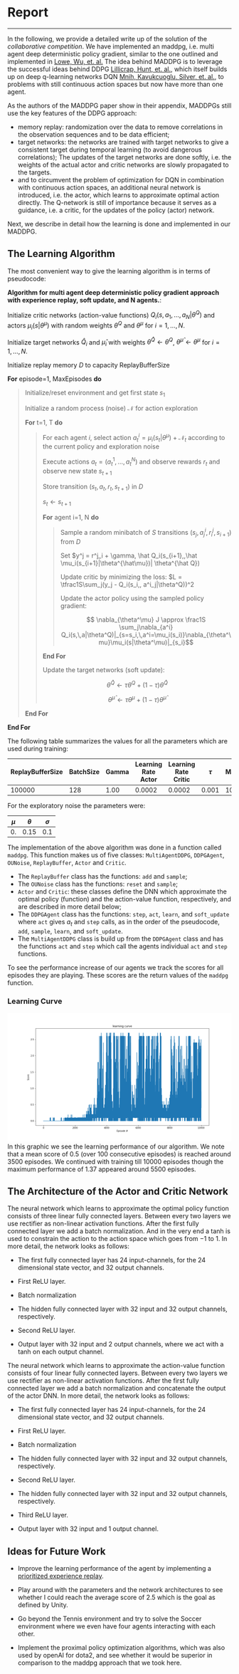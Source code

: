 # Report
-------------

In the following, we provide a detailed write up of the solution of the _collaborative competition_.
We have implemented an maddpg, i.e. multi agent deep deterministic policy gradient, similar to the one outlined and implemented in [Lowe, Wu, et. al.](https://arxiv.org/abs/1706.02275)
The idea behind MADDPG is to leverage the  successful ideas behind DDPG [Lillicrap, Hunt, et. al.](http://arxiv.org/abs/1509.02971), which itself builds up on deep q-learning networks DQN [Mnih, Kavukcuoglu, Silver, et. al.](http://www.nature.com/articles/nature14236), to problems with still continuous action spaces but now have more than one agent. 

As the authors of the MADDPG paper show in their appendix, MADDPGs still use the key features of the DDPG approach:
* memory replay: randomization over the data to remove correlations in the observation sequences and to be data efficient;
* target networks: the networks are trained with target networks to give a consistent target during temporal learning (to avoid dangerous correlations); The updates of the target networks are done softly, i.e. the weights of the actual actor and critic networks are slowly propagated to the targets.
* and to circumvent the problem of optimization for DQN in combination with continuous action spaces, an additional neural network is introduced, i.e. the actor, which learns to approximate optimal action directly. The Q-network is still of importance because it serves as a guidance, i.e. a critic, for the updates of the policy (actor) network.


Next, we describe in detail how the learning is done and implemented
in our MADDPG.


## The Learning Algorithm

The most convenient way to give the learning algorithm is in terms of pseudocode:

**Algorithm for multi agent deep deterministic policy gradient approach with experience replay, soft update, and N agents.**:

Initialize critic networks (action-value functions) $Q_i(s, a_1, \ldots, a_N|\theta^Q)$ and actors $\mu_i(s|\theta^\mu)$ with random weights $\theta^Q$ and $\theta^\mu$ for $i=1,\ldots, N$.

Initialize target networks $\hat Q_i$ and $\hat \mu_i$ with weights $\theta^{\hat Q} \leftarrow \theta^Q$, $\theta^{\hat \mu} \leftarrow \theta^\mu$ for $i=1,\ldots, N$.

Initialize replay memory $D$ to capacity ReplayBufferSize

**For** episode=1, MaxEpisodes **do**
>  Initialize/reset environment and get first state $s_1$
>
> Initialize a random process (noise) $\mathcal N$ for action exploration
>
> **For** t=1, T **do**
>> For each agent $i$, select action $a^i_t = \mu_i(s_t|\theta^\mu) + \mathcal N_t$ according to the current policy and exploration noise
>>
>> Execute actions $a_t = (a^1_t, \ldots, a^N_t)$ and observe rewards $r_t$ and observe new state $s_{t+1}$
>>
>> Store transition $(s_t,\, a_t,\, r_t,\, s_{t+1})$ in $D$
>> 
>> $s_t \leftarrow s_{t+1}$
>>
>> **For** agent i=1, N **do**
>>>
>>> Sample a random minibatch of $S$ transitions $(s_j,\,a^i_j,\,r^j_i,\,s_{i+1})$ from $D$
>>>
>>> Set $y^j = r^j_i + \gamma\, \hat Q_i(s_{i+1},\,\hat \mu_i(s_{i+1}|\theta^{\hat\mu})| \theta^{\hat Q})
>>>
>>> Update critic by minimizing the loss: $L = \tfrac1S\sum_j(y_j - Q_i(s_i,\, a^i_j|\theta^Q))^2
>>>
>>> Update the actor policy using the sampled policy gradient:
>>>
>>> $$ \nabla_{\theta^\mu} J \approx \frac1S \sum_j\nabla_{a^i} Q_i(s,\,a|\theta^Q)|_{s=s_i,\,a^i=\mu_i(s_i)}\nabla_{\theta^\mu}\mu_i(s|\theta^\mu)|_{s_i}$$
>>>
>> **End For**
>> 
>> Update the target networks (soft update):
>>
>> $$ \theta^{\hat Q} \leftarrow \tau \theta^Q + (1 - \tau)\theta^{\hat Q} $$
>>
>> $$ \theta^{\hat \mu} \leftarrow \tau \theta^\mu + (1 - \tau)\theta^{\hat\mu}$$
>>
> **End For**

**End For**

The following table summarizes the values for all the parameters which are used during training:

|ReplayBufferSize| BatchSize |Gamma | Learning Rate Actor| Learning Rate Critic| $\tau$ | MaxEpisodes | Weight Decay | 
|------------------|---------|------|--------------------|--------------------|-----|------|---|
| 100000           | 128     | 1.00 |      0.0002        |      0.0002        |0.001|1000 | 0.0001 |

For the exploratory noise the parameters were:

| $\mu$ | $\theta$ | $\sigma$ |
|-------|----------|----------|
|0.     |   0.15   |    0.1   | 



The implementation of the above algorithm was done in a function called `maddpg`. This function makes us of five classes: `MultiAgentDDPG`, `DDPGAgent`, `OUNoise`, `ReplayBuffer`, `Actor` and `Critic`.
* The `ReplayBuffer` class has the functions: `add` and `sample`;
* The `OUNoise` class has the functions: `reset` and `sample`;
* `Actor` and `Critic`: these classes define the DNN which approximate the optimal policy (function) and the action-value function, respectively, and are described in more detail below;
* The `DDPGAgent` class has the functions: `step`, `act`, `learn`, and `soft_update` where `act` gives $a_t$ and `step` calls, as in the order of the pseudocode,  `add`, `sample`, `learn`, and `soft_update`.
* The `MultiAgentDDPG` class is build up from the `DDPGAgent` class and has the functions `act` and `step` which call the agents individual `act` and `step` functions.


To see the performance increase of our agents we track the scores for all episodes they are playing. These scores are the return values of the `maddpg` function.


### Learning Curve


![Learning Curve](learning_curve.png)
In this graphic we see the learning performance of our algorithm. We note that a mean score of 0.5 (over 100 consecutive episodes) is reached around 3500 episodes. We continued with training till 10000 episodes though the maximum performance of 1.37 appeared around 5500 episodes.

## The Architecture of the Actor and Critic Network

The neural network which learns to approximate the optimal policy function consists of three linear fully connected layers. Between every two layers we use rectifier as non-linear activation functions. After the first fully connected layer we add a batch normalization. And in the very end a tanh is used to constrain the action to the action space which goes from $-1$ to $1$. In more detail, the network looks as follows:

* The first fully connected layer has 24 input-channels, for the 24 dimensional state vector, and 32 output channels.

* First ReLU layer.

* Batch normalization

* The hidden fully connected layer with 32 input and 32 output channels, respectively.

* Second ReLU layer.

* Output layer with 32 input and 2 output channels, where we act with a tanh on each output channel.


The neural network which learns to approximate the action-value function consists of four linear fully connected layers. Between every two layers we use rectifier as non-linear activation functions. After the first fully connected layer we add a batch normalization and concatenate the output of the actor DNN. In more detail, the network looks as follows:

* The first fully connected layer has 24 input-channels, for the 24 dimensional state vector, and 32 output channels.

* First ReLU layer.

* Batch normalization

* The hidden fully connected layer with 32 input and 32 output channels, respectively.

* Second ReLU layer.

* The hidden fully connected layer with 32 input and 32 output channels, respectively.

* Third ReLU layer.

* Output layer with 32 input and 1 output channel.


## Ideas for Future Work

* Improve the learning performance of the agent by implementing a [prioritized experience replay](https://arxiv.org/abs/1511.05952).

* Play around with the parameters and the network architectures to see whether I could reach the average score of 2.5 which is the goal as defined by Unity. 

* Go beyond the Tennis environment and try to solve the Soccer environment where we even have four agents interacting with each other.

* Implement the proximal policy optimization algorithms, which was also used by openAI for dota2, and see whether it would be superior in comparison to the maddpg approach that we took here.


